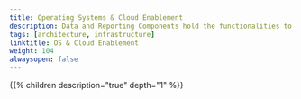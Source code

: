 ```yaml
---
title: Operating Systems & Cloud Enablement
description: Data and Reporting Components hold the functionalities to manage data and create business reports.
tags: [architecture, infrastructure]
linktitle: OS & Cloud Enablement
weight: 104
alwaysopen: false
---
```





{{% children description="true" depth="1" %}}
